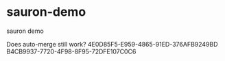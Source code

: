 # sauron-demo
sauron demo

Does auto-merge still work?
4E0D85F5-E959-4865-91ED-376AFB9249BD
B4CB9937-7720-4F98-8F95-72DFE107C0C6
